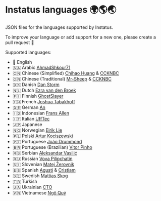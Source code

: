 # Instatus languages 🌍🌎🌏

JSON files for the languages supported by Instatus.

To improve your language or add support for a new one, please create a pull request 🚀

Supported languages:
- 🏴󠁧󠁢󠁥󠁮󠁧󠁿 English
- 🇸🇦 Arabic [AhmadShkour71](https://github.com/AhmadShkour71)
- 🇨🇳 Chinese (Simplified) [Chihao Huang](https://github.com/coder-bts) & [CCKNBC](https://github.com/CCKNBC)
- 🇨🇳 Chinese (Traditional) [Mr-Sheep](https://github.com/Mr-Sheep) & [CCKNBC](https://github.com/CCKNBC)
- 🇩🇰 Danish [Dan Storm](https://github.com/Repox)
- 🇳🇱 Dutch [Ezra van den Broek](https://twitter.com/ezraistaken)
- 🇫🇮 Finnish [GhostSlayer](https://github.com/GhostSlayer)
- 🇫🇷 French [Joshua Tabakhoff](https://twitter.com/joshtab_)
- 🇩🇪 German [An](https://twitter.com/AnTheMaker)
- 🇮🇩 Indonesian [Frans Allen](https://github.com/fransallen)
- 🇮🇹 Italian [UffTec](https://github.com/UffTec)
- 🇯🇵 Japanese 
- 🇳🇴 Norwegian [Eirik Lie](https://github.com/eiriklie)
- 🇵🇱 Polski [Artur Kociszewski](https://artuu.pl)
- 🇵🇹 Portuguese [João Drummond](https://github.com/jlcd)
- 🇧🇷 Portuguese (Brazilian) [Vitor Pinho](https://github.com/vitor-ao)
- 🇷🇸 Serbian [Aleksandar Vasilić](https://github.com/net-tech)
- 🇷🇺 Russian [Vova Pilipchatin](https://twitter.com/VPilipchatin)
- 🇸🇮 Slovenian [Matej Žerovnik](https://github.com/matejzero)
- 🇪🇸 Spanish [Agusti](https://github.com/agustif) & [Cristiam](https://github.com/cristiammercado)
- 🇸🇪 Swedish [Mattias Skog](https://github.com/matskog)
- 🇹🇷 Turkish
- 🇺🇦 Ukrainian [CTO](https://github.com/svc-git)
- 🇻🇳 Vietnamese [Ngô Quý](https://github.com/JustHmmmm)
